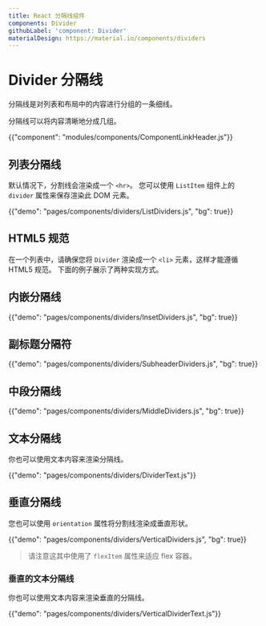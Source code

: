 ```yaml
---
title: React 分隔线组件
components: Divider
githubLabel: 'component: Divider'
materialDesign: https://material.io/components/dividers
---
```


# Divider 分隔线

<p class="description">分隔线是对列表和布局中的内容进行分组的一条细线。</p>

分隔线可以将内容清晰地分成几组。

{{"component": "modules/components/ComponentLinkHeader.js"}}

## 列表分隔线

默认情况下，分割线会渲染成一个 `<hr>`。 您可以使用 `ListItem` 组件上的 `divider` 属性来保存渲染此 DOM 元素。

{{"demo": "pages/components/dividers/ListDividers.js", "bg": true}}

## HTML5 规范

在一个列表中，请确保您将 `Divider` 渲染成一个 `<li>` 元素，这样才能遵循 HTML5 规范。 下面的例子展示了两种实现方式。

## 内嵌分隔线

{{"demo": "pages/components/dividers/InsetDividers.js", "bg": true}}

## 副标题分隔符

{{"demo": "pages/components/dividers/SubheaderDividers.js", "bg": true}}

## 中段分隔线

{{"demo": "pages/components/dividers/MiddleDividers.js", "bg": true}}

## 文本分隔线

你也可以使用文本内容来渲染分隔线。

{{"demo": "pages/components/dividers/DividerText.js"}}

## 垂直分隔线

您也可以使用 `orientation` 属性将分割线渲染成垂直形状。

{{"demo": "pages/components/dividers/VerticalDividers.js", "bg": true}}

> 请注意这其中使用了 `flexItem` 属性来适应 flex 容器。

### 垂直的文本分隔线

你也可以使用文本内容来渲染垂直的分隔线。

{{"demo": "pages/components/dividers/VerticalDividerText.js"}}
